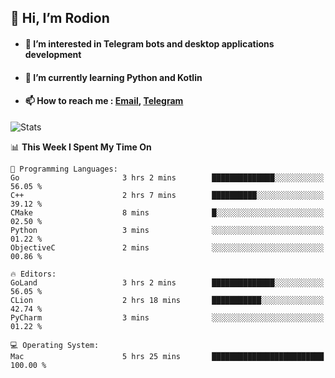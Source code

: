 ## 👋 Hi, I’m Rodion
- #### 👀 I’m interested in Telegram bots and desktop applications development
- #### 🌱 I’m currently learning Python and Kotlin
- #### 📫 How to reach me : [Email](mailto:me@lavn.ml), [Telegram](https://t.me/rodion_gudz)

![Stats](https://github-readme-stats.vercel.app/api?username=rodion-gudz&show_icons=true&theme=github_dark&hide_border=true&hide=issues&count_private=true&layout=compact)


<!--START_SECTION:waka-->
📊 **This Week I Spent My Time On** 

```text
💬 Programming Languages: 
Go                       3 hrs 2 mins        ██████████████░░░░░░░░░░░   56.05 % 
C++                      2 hrs 7 mins        ██████████░░░░░░░░░░░░░░░   39.12 % 
CMake                    8 mins              █░░░░░░░░░░░░░░░░░░░░░░░░   02.50 % 
Python                   3 mins              ░░░░░░░░░░░░░░░░░░░░░░░░░   01.22 % 
ObjectiveC               2 mins              ░░░░░░░░░░░░░░░░░░░░░░░░░   00.86 % 

🔥 Editors: 
GoLand                   3 hrs 2 mins        ██████████████░░░░░░░░░░░   56.05 % 
CLion                    2 hrs 18 mins       ███████████░░░░░░░░░░░░░░   42.74 % 
PyCharm                  3 mins              ░░░░░░░░░░░░░░░░░░░░░░░░░   01.22 % 

💻 Operating System: 
Mac                      5 hrs 25 mins       █████████████████████████   100.00 % 
```


<!--END_SECTION:waka-->
